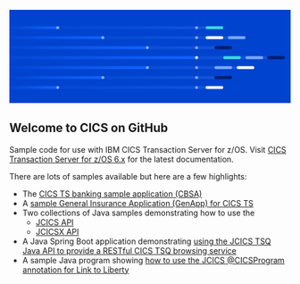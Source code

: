 ![](https://raw.githubusercontent.com/cicsdev/.github/main/profile/ibm-cics-on-github-lead-banner.svg)

## Welcome to CICS on GitHub

Sample code for use with IBM CICS Transaction Server for z/OS. Visit [CICS Transaction Server for z/OS 6.x](https://www.ibm.com/docs/cics-ts/6.x) for the latest documentation.

There are lots of samples available but here are a few highlights:

- The [CICS TS banking sample application (CBSA)](https://github.com/cicsdev/cics-banking-sample-application-cbsa) 
- A [sample General Insurance Application (GenApp) for CICS TS](https://github.com/cicsdev/cics-genapp)
- Two collections of Java samples demonstrating how to use the
  * [JCICS API](https://github.com/cicsdev/cics-java-jcics-samples)
  * [JCICSX API](https://github.com/cicsdev/cics-java-jcicsx-samples)
- A Java Spring Boot application demonstrating [using the JCICS TSQ Java API to provide a RESTful CICS TSQ browsing service](https://github.com/cicsdev/cics-java-liberty-springboot-jcics)
- A sample Java program showing [how to use the JCICS @CICSProgram annotation for Link to Liberty](https://github.com/cicsdev/cics-java-liberty-link)

